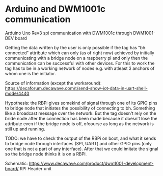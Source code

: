 # Arduino and DWM1001c communication

Arduino Uno Rev3 spi communication with DWM1001c through DWM1001-DEV board

Getting the data written by the user is only possible if the tag has "bh connected" attribute
which can only (as of right now) achieved by initially communicating with a bridge node on a
raspberry pi and only then the communication can be successful with other devices.
For this to work the tag has to be in a working network of nodes e.g. with atleast 3 anchors of whom one is
the initiator.

Source of information (except the workaround): https://decaforum.decawave.com/t/send-show-iot-data-in-uart-shell-mode/4440
    
Hypothesis: the RBPi gives somekind of signal through one of its GPIO pins to bridge node that initiates the
possibility of connecting to bh. Something like a broadcast message over the network. But the tag doesn't rely on
the bride node after the connection has been made because it doesn't lose the attribute even if the bridge node is off, ofcourse
as long as the network is still up and running.
  
TODO: we have to check the output of the RBPi on boot, and what it sends to bridge node through interfaces (SPI, UART) 
and other GPIO pins (only one that is not a part of any interface). After that we could imitate the signal so the bridge 
node thinks it is on a RBPi.

Schematic: https://www.decawave.com/product/dwm1001-development-board/  RPI Header unit